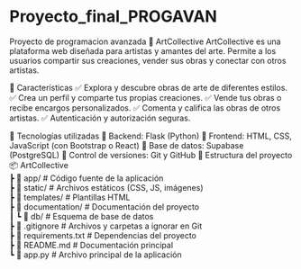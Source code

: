 # Proyecto_final_PROGAVAN
Proyecto de programacion avanzada 
🎨 ArtCollective
ArtCollective es una plataforma web diseñada para artistas y amantes del arte. Permite a los usuarios compartir sus creaciones, vender sus obras y conectar con otros artistas.

📌 Características
✅ Explora y descubre obras de arte de diferentes estilos.
✅ Crea un perfil y comparte tus propias creaciones.
✅ Vende tus obras o recibe encargos personalizados.
✅ Comenta y califica las obras de otros artistas.
✅ Autenticación y autorización seguras.

🚀 Tecnologías utilizadas
🔹 Backend: Flask (Python)
🔹 Frontend: HTML, CSS, JavaScript (con Bootstrap o React)
🔹 Base de datos: Supabase (PostgreSQL)
🔹 Control de versiones: Git y GitHub
📂 Estructura del proyecto
📦 ArtCollective  
 ┣ 📂 app/                 # Código fuente de la aplicación  
 ┣ 📂 static/              # Archivos estáticos (CSS, JS, imágenes)  
 ┣ 📂 templates/           # Plantillas HTML  
 ┣ 📂 documentation/       # Documentación del proyecto  
 ┃ ┗ 📂 db/               # Esquema de base de datos  
 ┣ 📜 .gitignore          # Archivos y carpetas a ignorar en Git  
 ┣ 📜 requirements.txt     # Dependencias del proyecto  
 ┣ 📜 README.md           # Documentación principal  
 ┗ 📜 app.py              # Archivo principal de la aplicación  


